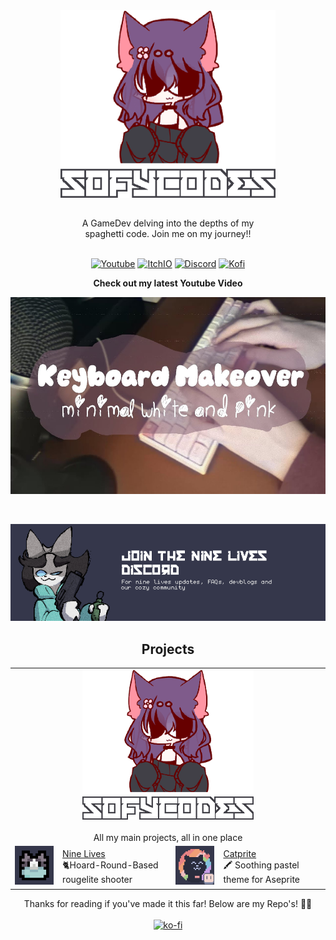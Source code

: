 <div style ="tc display:flex;" align="center">
  <a href="https://www.youtube.com/watch?v=_e9yMqmXWo0"><img src="assets/newprofile.png" height="300"></a>
</div>

## 

<div align="center">A GameDev delving into the depths of my<br> spaghetti code. Join me on my journey!!</div>

<br>
<div align="center">
<p align="center">
<a href="https://www.youtube.com/channel/UCk1zfyn_jBVkkYiQ9FCmtig"><img alt="Youtube" src="https://img.shields.io/badge/youtube-FF0000?&style?&style=for-the-badge&logo=youtube&logoColor=white&alt=youtube style="margin-bottom: 5px;"></a>
<a href="https://sofycodes.itch.io/"><img alt="ItchIO" src="https://img.shields.io/badge/itch.io-fa5c5c?&style?&style=for-the-badge&logo=itch.io&logoColor=white&alt=youtube style="margin-bottom: 5px;"></a>
<a href="https://discord.gg/YH9UYRgQxp"><img alt="Discord" src="https://img.shields.io/badge/Discord-7289da?&style?&style=for-the-badge&logo=discord&logoColor=white&alt=discord style="margin-bottom: 5px;"></a>
<a href="https://ko-fi.com/sofydev"><img alt="Kofi" src="https://img.shields.io/badge/KoFi-FF5E5B?&style?&style=for-the-badge&logo=ko-fi&logoColor=white&alt=ko-fi style="margin-bottom: 5px;"></a>
</p>
	
**Check out my latest Youtube Video**


<a href="https://www.youtube.com/watch?v=JK5_4yeGQKk" target="_blank"><img src="assets/thumbnail1.jpg" alt="YT" height="315" />
</a>

<br>

<p align="center">
<a href="https://discord.gg/YH9UYRgQxp"><img alt="Discord" src="assets/discord.png"></a>
</p>

## Projects

<table align="center">
    <tr>
        <td colspan="4" align="center"><a><img src="assets/newprofile.png" style="height:240px"></a><br><b></b><br>
		All my main projects, all in one place</td>
    </tr>
    <tr>
        <td align="right"><a href="https://github.com/sofycodes/NineLives"><img src="assets/Nyat.png" style="width:120px"></a></td>
        <td><a href="//https://github.com/sofycodes/NineLives">Nine Lives</a><br>🐈Hoard-Round-Based rougelite shooter</td>
	<td align="right"><a href="https://github.com/SofyCodes/consoleMe"><img src="assets/ase.png" style="width:120px"></a></td>
        <td><a href="https://github.com/catppuccin/aseprite">Catprite</a><br>🖍 Soothing pastel theme for Aseprite</td>
    </tr>
</table>

Thanks for reading if you've made it this far! Below are my Repo's! 🌺🐝
<br>
<br>
[![ko-fi](https://ko-fi.com/img/githubbutton_sm.svg)](https://ko-fi.com/X8X0EIFPZ)
